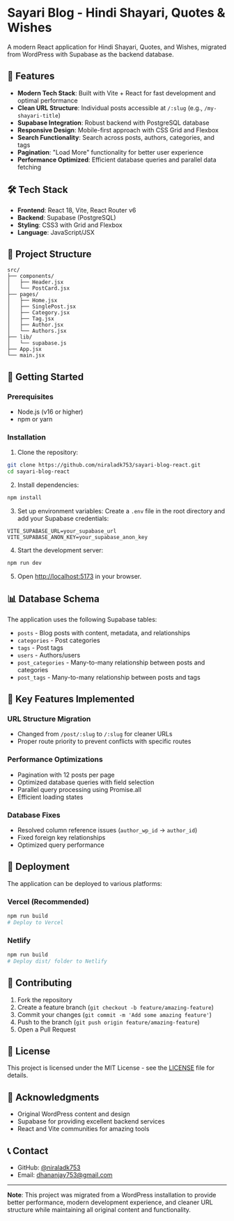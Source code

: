 # Sayari Blog - Hindi Shayari, Quotes & Wishes

A modern React application for Hindi Shayari, Quotes, and Wishes, migrated from WordPress with Supabase as the backend database.

## 🚀 Features

- **Modern Tech Stack**: Built with Vite + React for fast development and optimal performance
- **Clean URL Structure**: Individual posts accessible at `/:slug` (e.g., `/my-shayari-title`)
- **Supabase Integration**: Robust backend with PostgreSQL database
- **Responsive Design**: Mobile-first approach with CSS Grid and Flexbox
- **Search Functionality**: Search across posts, authors, categories, and tags
- **Pagination**: "Load More" functionality for better user experience
- **Performance Optimized**: Efficient database queries and parallel data fetching

## 🛠️ Tech Stack

- **Frontend**: React 18, Vite, React Router v6
- **Backend**: Supabase (PostgreSQL)
- **Styling**: CSS3 with Grid and Flexbox
- **Language**: JavaScript/JSX

## 📁 Project Structure

```
src/
├── components/
│   ├── Header.jsx
│   └── PostCard.jsx
├── pages/
│   ├── Home.jsx
│   ├── SinglePost.jsx
│   ├── Category.jsx
│   ├── Tag.jsx
│   ├── Author.jsx
│   └── Authors.jsx
├── lib/
│   └── supabase.js
├── App.jsx
└── main.jsx
```

## 🚀 Getting Started

### Prerequisites

- Node.js (v16 or higher)
- npm or yarn

### Installation

1. Clone the repository:
```bash
git clone https://github.com/niraladk753/sayari-blog-react.git
cd sayari-blog-react
```

2. Install dependencies:
```bash
npm install
```

3. Set up environment variables:
Create a `.env` file in the root directory and add your Supabase credentials:
```env
VITE_SUPABASE_URL=your_supabase_url
VITE_SUPABASE_ANON_KEY=your_supabase_anon_key
```

4. Start the development server:
```bash
npm run dev
```

5. Open [http://localhost:5173](http://localhost:5173) in your browser.

## 📊 Database Schema

The application uses the following Supabase tables:
- `posts` - Blog posts with content, metadata, and relationships
- `categories` - Post categories
- `tags` - Post tags
- `users` - Authors/users
- `post_categories` - Many-to-many relationship between posts and categories
- `post_tags` - Many-to-many relationship between posts and tags

## 🔧 Key Features Implemented

### URL Structure Migration
- Changed from `/post/:slug` to `/:slug` for cleaner URLs
- Proper route priority to prevent conflicts with specific routes

### Performance Optimizations
- Pagination with 12 posts per page
- Optimized database queries with field selection
- Parallel query processing using Promise.all
- Efficient loading states

### Database Fixes
- Resolved column reference issues (`author_wp_id` → `author_id`)
- Fixed foreign key relationships
- Optimized query performance

## 🚀 Deployment

The application can be deployed to various platforms:

### Vercel (Recommended)
```bash
npm run build
# Deploy to Vercel
```

### Netlify
```bash
npm run build
# Deploy dist/ folder to Netlify
```

## 🤝 Contributing

1. Fork the repository
2. Create a feature branch (`git checkout -b feature/amazing-feature`)
3. Commit your changes (`git commit -m 'Add some amazing feature'`)
4. Push to the branch (`git push origin feature/amazing-feature`)
5. Open a Pull Request

## 📝 License

This project is licensed under the MIT License - see the [LICENSE](LICENSE) file for details.

## 🙏 Acknowledgments

- Original WordPress content and design
- Supabase for providing excellent backend services
- React and Vite communities for amazing tools

## 📞 Contact

- GitHub: [@niraladk753](https://github.com/niraladk753)
- Email: dhananjay753@gmail.com

---

**Note**: This project was migrated from a WordPress installation to provide better performance, modern development experience, and cleaner URL structure while maintaining all original content and functionality.
